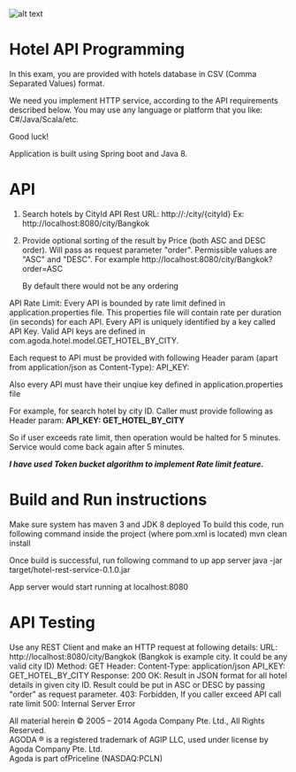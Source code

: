 ![alt text](http://cdn0.agoda.net/images/MVC/default/logo-agoda-mobile@2X.png "agoda")

Hotel API Programming
===================
In this exam, you are provided with hotels database in CSV (Comma Separated Values) format. 

We need you implement HTTP service, according to the API requirements described below.
You may use any language or platform that you like: C#/Java/Scala/etc.

Good luck!

Application is built using Spring boot and Java 8.


API
======
  1. Search hotels by CityId
    API Rest URL: http://<hostname>:<portname>/city/{cityId}
    Ex: http://localhost:8080/city/Bangkok
  2. Provide optional sorting of the result by Price (both ASC and DESC order).
    Will pass as request parameter "order". Permissible values are "ASC" and "DESC".
     For example http://localhost:8080/city/Bangkok?order=ASC
     
     By default there would not be any ordering

API Rate Limit:
Every API is bounded by rate limit defined in application.properties file.
This properties file will contain rate per duration (in seconds) for each API.
Every API is uniquely identified by a key called API Key. Valid API keys are defined in com.agoda.hotel.model.GET_HOTEL_BY_CITY.

Each request to API must be provided with following Header param (apart from application/json as Content-Type):
API_KEY: <API KEY NAME>

Also every API must have their unqiue key defined in application.properties file

For example, for search hotel by city ID. Caller must provide following as Header param:
**API_KEY: GET_HOTEL_BY_CITY**

So if user exceeds rate limit, then operation would be halted for 5 minutes. Service would come back again after 5 minutes.

**_I have used Token bucket algorithm to implement Rate limit feature._**



Build and Run instructions
===========================
Make sure system has maven 3 and JDK 8 deployed
To build this code, run following command inside the project (where pom.xml is located)
 mvn clean install
 
Once build is successful, run following command to up app server
java -jar target/hotel-rest-service-0.1.0.jar

App server would start running at localhost:8080

API Testing
===========================
Use any REST Client and make an HTTP request at following details:
URL: http://localhost:8080/city/Bangkok (Bangkok is example city. It could be any valid city ID)
Method: GET
Header: Content-Type: application/json
        API_KEY: GET_HOTEL_BY_CITY
Response:
200 OK: Result in JSON format for all hotel details in given city ID. Result could be put in ASC or DESC by passing "order" as request parameter.
403: Forbidden, If you caller exceed API call rate limit
500: Internal Server Error


All material herein © 2005 – 2014 Agoda Company Pte. Ltd., All Rights Reserved.<br />
AGODA ® is a registered trademark of AGIP LLC, used under license by Agoda Company Pte. Ltd.<br />
Agoda is part ofPriceline (NASDAQ:PCLN)<br />

